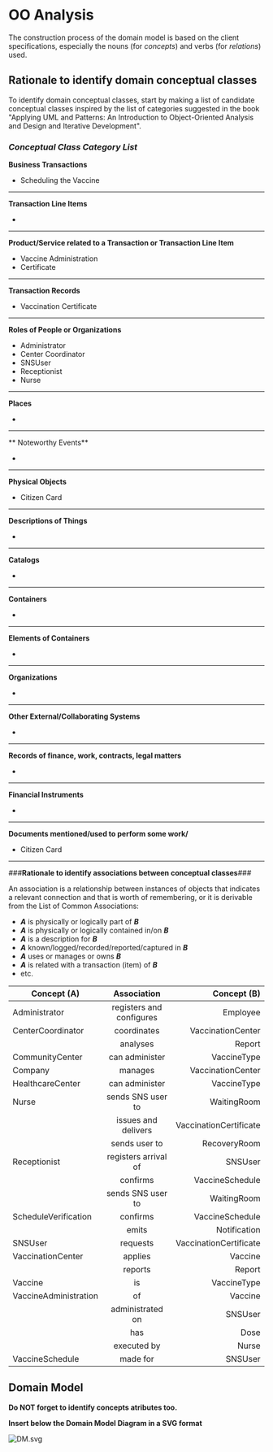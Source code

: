 # OO Analysis #

The construction process of the domain model is based on the client specifications, especially the nouns (for _concepts_) and verbs (for _relations_) used.

## Rationale to identify domain conceptual classes ##
To identify domain conceptual classes, start by making a list of candidate conceptual classes inspired by the list of categories suggested in the book "Applying UML and Patterns: An Introduction to Object-Oriented Analysis and Design and Iterative Development".


### _Conceptual Class Category List_ ###

**Business Transactions**

* Scheduling the Vaccine

---

**Transaction Line Items**

* 

---

**Product/Service related to a Transaction or Transaction Line Item**

* Vaccine Administration
* Certificate

---


**Transaction Records**

* Vaccination Certificate

---  


**Roles of People or Organizations**

* Administrator
* Center Coordinator
* SNSUser
* Receptionist
* Nurse


---


**Places**

* 

---

** Noteworthy Events**

* 

---


**Physical Objects**

* Citizen Card

---


**Descriptions of Things**

* 


---


**Catalogs**

* 

---


**Containers**

* 

---


**Elements of Containers**

* 

---


**Organizations**

* 

---

**Other External/Collaborating Systems**

* 


---


**Records of finance, work, contracts, legal matters**

* 

---


**Financial Instruments**

* 

---


**Documents mentioned/used to perform some work/**

* Citizen Card

---



###**Rationale to identify associations between conceptual classes**###

An association is a relationship between instances of objects that indicates a relevant connection and that is worth of remembering, or it is derivable from the List of Common Associations:

+ **_A_** is physically or logically part of **_B_**
+ **_A_** is physically or logically contained in/on **_B_**
+ **_A_** is a description for **_B_**
+ **_A_** known/logged/recorded/reported/captured in **_B_**
+ **_A_** uses or manages or owns **_B_**
+ **_A_** is related with a transaction (item) of **_B_**
+ etc.



| Concept (A) 		|  Association   	|  Concept (B) |
|----------	   		|:-------------:		|------:       |
| Administrator  	| registers and configures    		 	| Employee  |
| CenterCoordinator  	| coordinates    		 	| VaccinationCenter  |
|   	| analyses    		 	| Report  |
| CommunityCenter  	| can administer    		 	| VaccineType  |
| Company  	| manages    		 	| VaccinationCenter  |
| HealthcareCenter  	| can administer    		 	| VaccineType  |
| Nurse  	| sends SNS user to    		 	| WaitingRoom  |
|   	| issues and delivers    		 	| VaccinationCertificate  |
|   	| sends user to    		 	| RecoveryRoom  |
| Receptionist  	| registers arrival of    		 	| SNSUser  |
|   	| confirms    		 	| VaccineSchedule  |
|   	| sends SNS user to    		 	| WaitingRoom  |
| ScheduleVerification  	| confirms    		 	| VaccineSchedule  |
|   	| emits    		 	| Notification  |
| SNSUser  	| requests    		 	| VaccinationCertificate  |
| VaccinationCenter  	| applies    		 	| Vaccine  |
|   	| reports    		 	| Report  |
| Vaccine  	| is    		 	| VaccineType  |
| VaccineAdministration  	| of    		 	| Vaccine  |
|   	| administrated on    		 	| SNSUser  |
|   	| has    		 	| Dose  |
|   	| executed by    		 	| Nurse  |
| VaccineSchedule  	| made for    		 	| SNSUser  |




## Domain Model

**Do NOT forget to identify concepts atributes too.**

**Insert below the Domain Model Diagram in a SVG format**

![DM.svg](/Users/diogonapoles/Desktop/DM.svg)


